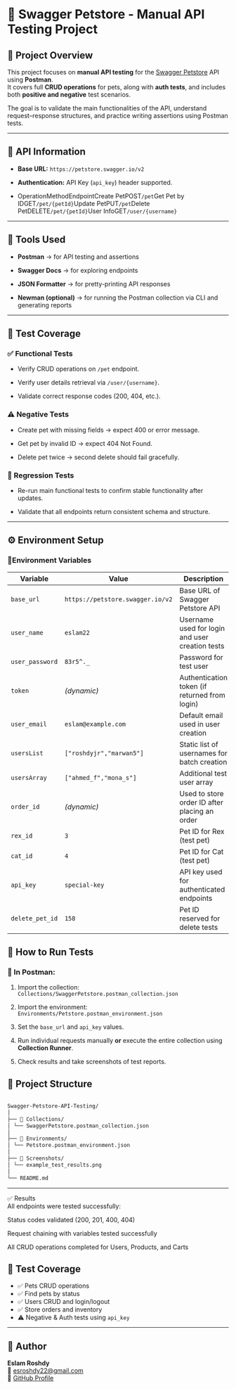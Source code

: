 # 🐾 Swagger Petstore - Manual API Testing Project

## 📌 Project Overview

This project focuses on **manual API testing** for the [Swagger Petstore](https://petstore.swagger.io) API using **Postman**.  
It covers full **CRUD operations** for pets, along with **auth tests**, and includes both **positive and negative** test scenarios.

The goal is to validate the main functionalities of the API, understand request–response structures, and practice writing assertions using Postman tests.

---

## 🔗 API Information

- **Base URL:** `https://petstore.swagger.io/v2`
    
- **Authentication:** API Key (`api_key`) header supported.
    
- OperationMethodEndpointCreate PetPOST`/pet`Get Pet by IDGET`/pet/{petId}`Update PetPUT`/pet`Delete PetDELETE`/pet/{petId}`User InfoGET`/user/{username}`
    

---

## 🧪 Tools Used

- **Postman** → for API testing and assertions
    
- **Swagger Docs** → for exploring endpoints
    
- **JSON Formatter** → for pretty-printing API responses
    
- **Newman (optional)** → for running the Postman collection via CLI and generating reports
    

---

## 🧩 Test Coverage

### ✅ Functional Tests

- Verify CRUD operations on `/pet` endpoint.
    
- Verify user details retrieval via `/user/{username}`.
    
- Validate correct response codes (200, 404, etc.).
    

### ⚠️ Negative Tests

- Create pet with missing fields → expect 400 or error message.
    
- Get pet by invalid ID → expect 404 Not Found.
    
- Delete pet twice → second delete should fail gracefully.
    

### 🔁 Regression Tests

- Re-run main functional tests to confirm stable functionality after updates.
    
- Validate that all endpoints return consistent schema and structure.
    

---

## ⚙️ Environment Setup

### 🔸Environment Variables

| **Variable** | **Value** | **Description** |
| --- | --- | --- |
| `base_url` | `https://petstore.swagger.io/v2` | Base URL of Swagger Petstore API |
| `user_name` | `eslam22` | Username used for login and user creation tests |
| `user_password` | `83r5^._` | Password for test user |
| `token` | _(dynamic)_ | Authentication token (if returned from login) |
| `user_email` | `eslam@example.com` | Default email used in user creation |
| `usersList` | `["roshdyjr","marwan5"]` | Static list of usernames for batch creation |
| `usersArray` | `["ahmed_f","mona_s"]` | Additional test user array |
| `order_id` | _(dynamic)_ | Used to store order ID after placing an order |
| `rex_id` | `3` | Pet ID for Rex (test pet) |
| `cat_id` | `4` | Pet ID for Cat (test pet) |
| `api_key` | `special-key` | API key used for authenticated endpoints |
| `delete_pet_id` | `158` | Pet ID reserved for delete tests |

## 🚀 How to Run Tests

### 🧭 In Postman:

1. Import the collection:  
    `Collections/SwaggerPetstore.postman_collection.json`
    
2. Import the environment:  
    `Environments/Petstore.postman_environment.json`
    
3. Set the `base_url` and `api_key` values.
    
4. Run individual requests manually **or** execute the entire collection using **Collection Runner**.
    
5. Check results and take screenshots of test reports.
    

## 📂 Project Structure
```bash

Swagger-Petstore-API-Testing/  
│  
├── 📁 Collections/  
│ └── SwaggerPetstore.postman_collection.json  
│  
├── 📁 Environments/  
│ └── Petstore.postman_environment.json  
│  
├── 📁 Screenshots/  
│ └── example_test_results.png  
│  
└── README.md
```
---
✅ Results  
All endpoints were tested successfully:

Status codes validated (200, 201, 400, 404)

Request chaining with variables tested successfully

All CRUD operations completed for Users, Products, and Carts

## 🧪 Test Coverage
- ✅ Pets CRUD operations  
- ✅ Find pets by status  
- ✅ Users CRUD and login/logout  
- ✅ Store orders and inventory  
- ⚠️ Negative & Auth tests using `api_key`

---

## 🧠 Author
**Eslam Roshdy**  
📧 esroshdy22@gmail.com  
🔗 [GitHub Profile](https://github.com/EslamR0shdy94)

